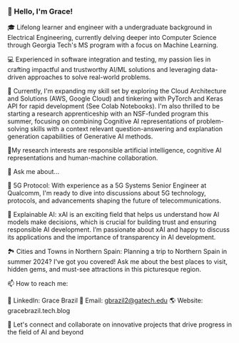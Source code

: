 ### 👋 Hello, I'm Grace!
🎓 Lifelong learner and engineer with a undergraduate background in Electrical Engineering, currently delving deeper into Computer Science through Georgia Tech's MS program with a focus on Machine Learning.

💻 Experienced in software integration and testing, my passion lies in crafting impactful and trustworthy AI/ML solutions and leveraging data-driven approaches to solve real-world problems.

🚀 Currently, I'm expanding my skill set by exploring the Cloud Architecture and Solutions (AWS, Google Cloud) and tinkering with PyTorch and Keras API for rapid development (See Colab Notebooks). I'm also thrilled to be starting a research apprenticeship with an NSF-funded program this summer, focusing on combining Cognitive AI representations of problem-solving skills with a context relevant question-answering and explanation generation capabilities of Generative AI methods. 

🦉My research interests are responsible artificial intelligence, cognitive AI representations and human-machine collaboration.

💬 Ask me about...

📡 5G Protocol: With experience as a 5G Systems Senior Engineer at Qualcomm, I'm ready to dive into discussions about 5G technology, protocols, and advancements shaping the future of telecommunications.

🤖 Explainable AI: xAI is an exciting field that helps us understand how AI models make decisions, which is crucial for building trust and ensuring responsible AI development. I’m passionate about xAI and happy to discuss its applications and the importance of transparency in AI development.

🏞️ Cities and Towns in Northern Spain: Planning a trip to Northern Spain in summer 2024? I've got you covered! Ask me about the best places to visit, hidden gems, and must-see attractions in this picturesque region.

📫 How to reach me:

🔗 LinkedIn: Grace Brazil
📧 Email: gbrazil2@gatech.edu
🌎 Website: gracebrazil.tech.blog

🌟 Let's connect and collaborate on innovative projects that drive progress in the field of AI and beyond

[Link to Resume]: https://drive.google.com/file/d/172ycn1lHZfdlS_jpPAbMOb7bw9SpxfCs/view?usp=drive_link


